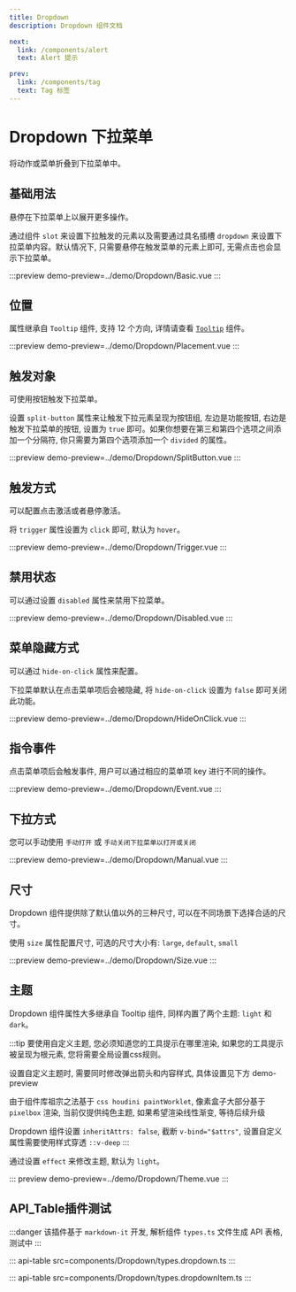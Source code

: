 ```yaml
---
title: Dropdown
description: Dropdown 组件文档

next:
  link: /components/alert
  text: Alert 提示

prev:
  link: /components/tag
  text: Tag 标签
---
```


# Dropdown 下拉菜单

将动作或菜单折叠到下拉菜单中。

## 基础用法

悬停在下拉菜单上以展开更多操作。

通过组件 `slot` 来设置下拉触发的元素以及需要通过具名插槽 `dropdown` 来设置下拉菜单内容。默认情况下, 只需要悬停在触发菜单的元素上即可, 无需点击也会显示下拉菜单。

:::preview
demo-preview=../demo/Dropdown/Basic.vue
:::

## 位置

属性继承自 `Tooltip` 组件, 支持 12 个方向, 详情请查看 [`Tooltip`](/components/tooltip) 组件。

:::preview
demo-preview=../demo/Dropdown/Placement.vue
:::

## 触发对象

可使用按钮触发下拉菜单。

设置 `split-button` 属性来让触发下拉元素呈现为按钮组, 左边是功能按钮, 右边是触发下拉菜单的按钮, 设置为 `true` 即可。如果你想要在第三和第四个选项之间添加一个分隔符, 你只需要为第四个选项添加一个 `divided` 的属性。

:::preview
demo-preview=../demo/Dropdown/SplitButton.vue
:::

## 触发方式

可以配置点击激活或者悬停激活。

将 `trigger` 属性设置为 `click` 即可, 默认为 `hover`。

:::preview
demo-preview=../demo/Dropdown/Trigger.vue
:::

## 禁用状态

可以通过设置 `disabled` 属性来禁用下拉菜单。

:::preview
demo-preview=../demo/Dropdown/Disabled.vue
:::

## 菜单隐藏方式

可以通过 `hide-on-click` 属性来配置。

下拉菜单默认在点击菜单项后会被隐藏, 将 `hide-on-click` 设置为 `false` 即可关闭此功能。

:::preview
demo-preview=../demo/Dropdown/HideOnClick.vue
:::

## 指令事件

点击菜单项后会触发事件, 用户可以通过相应的菜单项 key 进行不同的操作。

:::preview
demo-preview=../demo/Dropdown/Event.vue
:::

## 下拉方式

您可以手动使用 `手动打开` 或 `手动关闭下拉菜单以打开或关闭`

:::preview
demo-preview=../demo/Dropdown/Manual.vue
:::

## 尺寸

Dropdown 组件提供除了默认值以外的三种尺寸, 可以在不同场景下选择合适的尺寸。

使用 `size` 属性配置尺寸, 可选的尺寸大小有: `large`, `default`, `small`

:::preview
demo-preview=../demo/Dropdown/Size.vue
:::

## 主题

Dropdown 组件属性大多继承自 Tooltip 组件, 同样内置了两个主题: `light` 和 `dark`。

:::tip
要使用自定义主题, 您必须知道您的工具提示在哪里渲染, 如果您的工具提示被呈现为根元素, 您将需要全局设置css规则。

设置自定义主题时, 需要同时修改弹出箭头和内容样式, 具体设置见下方 demo-preview

由于组件库祖宗之法基于 `css houdini paintWorklet`, 像素盒子大部分基于 `pixelbox` 渲染, 当前仅提供纯色主题, 如果希望渲染线性渐变, 等待后续升级

Dropdown 组件设置 `inheritAttrs: false`, 截断 `v-bind="$attrs"`, 设置自定义属性需要使用样式穿透 `::v-deep`
:::

通过设置 `effect` 来修改主题, 默认为 `light`。

::: preview
demo-preview=../demo/Dropdown/Theme.vue
:::

## API_Table插件测试

:::danger
该插件基于 `markdown-it` 开发, 解析组件 `types.ts` 文件生成 API 表格, 测试中
:::

::: api-table src=components/Dropdown/types.dropdown.ts
:::

::: api-table src=components/Dropdown/types.dropdownItem.ts
:::